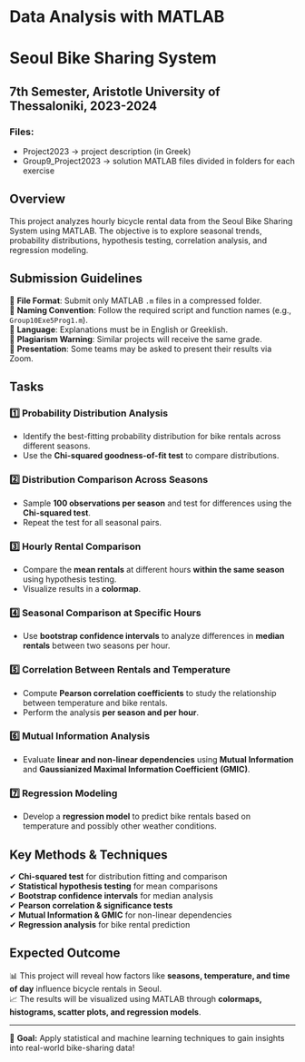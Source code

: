 # Data Analysis with MATLAB
# Seoul Bike Sharing System  

## 7th Semester, Aristotle University of Thessaloniki, 2023-2024


### Files:
 - Project2023 -> project description (in Greek)
 - Group9_Project2023 -> solution MATLAB files divided in folders for each exercise


## Overview  
This project analyzes hourly bicycle rental data from the Seoul Bike Sharing System using MATLAB. The objective is to explore seasonal trends, probability distributions, hypothesis testing, correlation analysis, and regression modeling.  

## Submission Guidelines  
📌 **File Format**: Submit only MATLAB `.m` files in a compressed folder.  
📌 **Naming Convention**: Follow the required script and function names (e.g., `Group10Exe5Prog1.m`).  
📌 **Language**: Explanations must be in English or Greeklish.  
📌 **Plagiarism Warning**: Similar projects will receive the same grade.  
📌 **Presentation**: Some teams may be asked to present their results via Zoom.  

## Tasks  

### 1️⃣ Probability Distribution Analysis  
- Identify the best-fitting probability distribution for bike rentals across different seasons.  
- Use the **Chi-squared goodness-of-fit test** to compare distributions.  

### 2️⃣ Distribution Comparison Across Seasons  
- Sample **100 observations per season** and test for differences using the **Chi-squared test**.  
- Repeat the test for all seasonal pairs.  

### 3️⃣ Hourly Rental Comparison  
- Compare the **mean rentals** at different hours **within the same season** using hypothesis testing.  
- Visualize results in a **colormap**.  

### 4️⃣ Seasonal Comparison at Specific Hours  
- Use **bootstrap confidence intervals** to analyze differences in **median rentals** between two seasons per hour.  

### 5️⃣ Correlation Between Rentals and Temperature  
- Compute **Pearson correlation coefficients** to study the relationship between temperature and bike rentals.  
- Perform the analysis **per season and per hour**.  

### 6️⃣ Mutual Information Analysis  
- Evaluate **linear and non-linear dependencies** using **Mutual Information** and **Gaussianized Maximal Information Coefficient (GMIC)**.  

### 7️⃣ Regression Modeling  
- Develop a **regression model** to predict bike rentals based on temperature and possibly other weather conditions.  

## Key Methods & Techniques  
✔ **Chi-squared test** for distribution fitting and comparison  
✔ **Statistical hypothesis testing** for mean comparisons  
✔ **Bootstrap confidence intervals** for median analysis  
✔ **Pearson correlation & significance tests**  
✔ **Mutual Information & GMIC** for non-linear dependencies  
✔ **Regression analysis** for bike rental prediction  

## Expected Outcome  
📊 This project will reveal how factors like **seasons, temperature, and time of day** influence bicycle rentals in Seoul.  
📈 The results will be visualized using MATLAB through **colormaps, histograms, scatter plots, and regression models**.  

---

🎯 **Goal:** Apply statistical and machine learning techniques to gain insights into real-world bike-sharing data!  